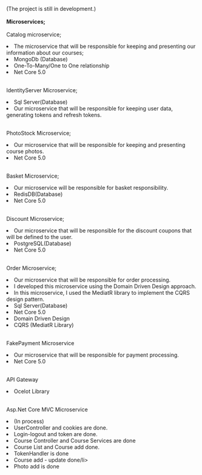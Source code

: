(The project is still in development.)
<br/>
<br/>
<strong>Microservices;</strong></br>
</br>Catalog microservice;</br>
<li>The microservice that will be responsible for keeping and presenting our information about our courses;</li>
<li>MongoDb (Database)</li>
<li>One-To-Many/One to One relationship</li>
<li>Net Core 5.0</li>

</br>IdentityServer Microservice;</br>

<li>Sql Server(Database)</li>

<li>Our microservice that will be responsible for keeping user data, generating tokens and refresh tokens.</li>


</br>PhotoStock Microservice;</br>

<li>Our microservice that will be responsible for keeping and presenting course photos.</li>
<li>Net Core 5.0</li>

</br> Basket Microservice; </br>
<li>Our microservice will be responsible for basket responsibility.</li>

<li>RedisDB(Database)</li>
<li>Net Core 5.0</li>

<br>Discount Microservice;</br>

<li>Our microservice that will be responsible for the discount coupons that will be defined to the user.</li>

<li>PostgreSQL(Database)</li>
<li>Net Core 5.0</li>

<br> Order Microservice;</br>

<li>Our microservice that will be responsible for order processing.</li>

<li>I developed this microservice using the Domain Driven Design approach.</li>

<li>In this microservice, I used the MediatR library to implement the CQRS design pattern.</li>

<li>Sql Server(Database)</li>
<li>Net Core 5.0</li>

<li>Domain Driven Design</li>

<li>CQRS (MediatR Library)</li>

<br>FakePayment Microservice</br>

<li>Our microservice that will be responsible for payment processing.</li>
<li>Net Core 5.0</li>

<br>API Gateway</br>

<li>Ocelot Library</li>

<br>Asp.Net Core MVC Microservice</br>
<li>(In process)</li>
<li>UserController and cookies are done.</li>
<li>Login-logout and token are done. </li>
<li>Course Controller and Course Services are done</li>
<li>Course List and Course add done.</li>
<li>TokenHandler is done</li>
<li>Course add - update done/li>
  <li>Photo add is done</li>
